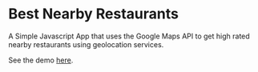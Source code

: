 # Best Nearby Restaurants

A Simple Javascript App that uses the Google Maps API to get high rated nearby restaurants using geolocation services.

See the demo [here](https://secure.bluehost.com/~bernarj6/nearby/).
